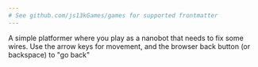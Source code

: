 ```yaml
---
# See github.com/js13kGames/games for supported frontmatter
---
```

A simple platformer where you play as a nanobot that needs to fix some wires.
Use the arrow keys for movement, and the browser back button (or backspace) to "go back"